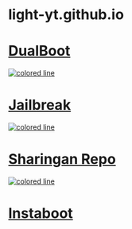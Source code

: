 # light-yt.github.io



# [DualBoot](https://light-yt.github.io/dualboot)


<a href="#"><img src="https://i.imgur.com/y4oV9VV.png" alt="colored line"></a>



# [Jailbreak](https://light-yt.github.io/jailbreak)


<a href="#"><img src="https://i.imgur.com/y4oV9VV.png" alt="colored line"></a>



# [Sharingan Repo](https://repo.sharingan.ml)

<a href="#"><img src="https://i.imgur.com/y4oV9VV.png" alt="colored line"></a>

# [Instaboot](https://light-yt.github.io/Instabot)
